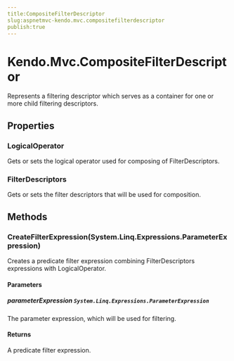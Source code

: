 ```yaml
---
title:CompositeFilterDescriptor
slug:aspnetmvc-kendo.mvc.compositefilterdescriptor
publish:true
---
```


# Kendo.Mvc.CompositeFilterDescriptor

Represents a filtering descriptor which serves as a container for one or more child filtering descriptors.

## Properties

### LogicalOperator
Gets or sets the logical operator used for composing of FilterDescriptors.

### FilterDescriptors
Gets or sets the filter descriptors that will be used for composition.

## Methods

### CreateFilterExpression(System.Linq.Expressions.ParameterExpression)
Creates a predicate filter expression combining FilterDescriptors
            expressions with LogicalOperator.

#### Parameters

##### parameterExpression `System.Linq.Expressions.ParameterExpression`
The parameter expression, which will be used for filtering.

#### Returns
A predicate filter expression.